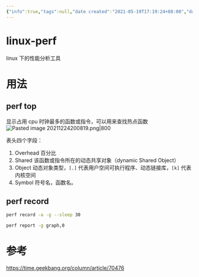 ```yaml
---
{"info":true,"tags":null,"date created":"2021-05-19T17:19:24+08:00","date modified":"2024-04-20T22:42:28+08:00","dg-publish":true,"permalink":"/card/linux-perf/","dgPassFrontmatter":true,"noteIcon":"2","created":"2021-05-19T17:19:24+08:00","updated":"2024-04-20T22:42:28+08:00"}
---
```



# linux-perf

linux 下的性能分析工具

# 用法

## perf top

显示占用 cpu 时钟最多的函数或指令，可以用来查找热点函数
![Pasted image 20211224200819.png|800](/img/user/attachs/Pasted%20image%2020211224200819.png)

表头四个字段：
1. Overhead 百分比
2. Shared 该函数或指令所在的动态共享对象（dynamic Shared Object）
3. Object 动态对象类型，`[.]` 代表用户空间可执行程序、动态链接库，`[k]` 代表内核空间
4. Symbol 符号名，函数名。

## perf record

```bash
perf record -a -g --sleep 30
```

```bash
perf report -g graph,0
```

# 参考

<https://time.geekbang.org/column/article/70476>
